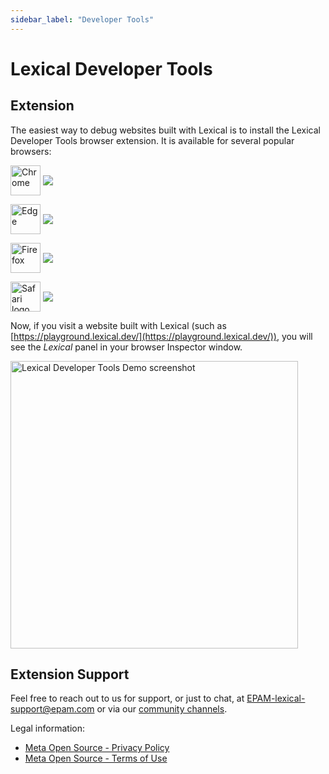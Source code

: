 ```yaml
---
sidebar_label: "Developer Tools"
---
```


# Lexical Developer Tools

## Extension

The easiest way to debug websites built with Lexical is to install the Lexical Developer Tools browser extension. It is available for several popular browsers:


[link-chrome]: https://chromewebstore.google.com/detail/lexical-developer-tools/kgljmdocanfjckcgfpcpdoklodllfdpc 'Version published on Chrome Web Store'
[link-edge]: https://microsoftedge.microsoft.com/addons/detail/lexical-developer-tools/pclbkaofdgafcfhlnimcdhhkkhcabpcb 'Version published on Edge Add-ons Store'
[link-firefox]: https://addons.mozilla.org/en-US/firefox/addon/lexical-developer-tools/ 'Version published on Mozilla Add-ons'
[link-safari]: https://apps.apple.com/us/app/lexical-developer-tools/id6502753400 'Version published on Mac App Store'

[<img src="https://cdnjs.cloudflare.com/ajax/libs/browser-logos/74.1.0/chrome/chrome.svg" width="48" alt="Chrome" valign="middle">][link-chrome] [<img valign="middle" src="https://img.shields.io/chrome-web-store/v/kgljmdocanfjckcgfpcpdoklodllfdpc?style=flat&label=%20
">][link-chrome]

[<img src="https://cdnjs.cloudflare.com/ajax/libs/browser-logos/74.1.0/edge/edge.svg" width="48" alt="Edge" valign="middle">][link-edge] [<img valign="middle" src="https://img.shields.io/badge/dynamic/json?label=%20&query=%24.version&url=https%3A%2F%2Fmicrosoftedge.microsoft.com%2Faddons%2Fgetproductdetailsbycrxid%2Fpclbkaofdgafcfhlnimcdhhkkhcabpcb">][link-edge]

[<img src="https://cdnjs.cloudflare.com/ajax/libs/browser-logos/74.1.0/firefox/firefox.svg" width="48" alt="Firefox" valign="middle">][link-firefox] [<img valign="middle" src="https://img.shields.io/amo/v/lexical-developer-tools.svg?label=%20">][link-firefox]

[<img src="https://cdnjs.cloudflare.com/ajax/libs/browser-logos/74.1.0/safari/safari.svg" width="48" alt="Safari logo" valign="middle">][link-safari] [<img valign="middle" src="https://img.shields.io/itunes/v/6502753400?label=%20">][link-safari]

Now, if you visit a website built with Lexical (such as [https://playground.lexical.dev/](https://playground.lexical.dev/)), you will see the _Lexical_ panel in your browser Inspector window.

<img src="/img/docs/devtools-demo.png" width="460" alt="Lexical Developer Tools Demo screenshot">

## Extension Support

Feel free to reach out to us for support, or just to chat, at <a href="mailto:EPAM-lexical-support@epam.com">EPAM-lexical-support@epam.com</a> or via our [community channels](/community).

Legal information:

- <a href="https://opensource.facebook.com/legal/privacy/" rel="noreferrer noopener" target="_blank">Meta Open Source - Privacy Policy</a>
- <a href="https://opensource.facebook.com/legal/terms/" rel="noreferrer noopener" target="_blank">Meta Open Source - Terms of Use</a>
